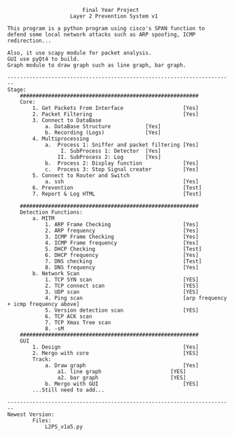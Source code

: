 							Final Year Project
						Layer 2 Prevention System v1
	
	This program is a python program using cisco's SPAN function to
	defend some local network attacks such as ARP spoofing, ICMP redirection...
	
	Also, it use scapy module for packet analysis.
	GUI use pyQt4 to build.
	Graph module to draw graph such as line graph, bar graph.
	
	------------------------------------------------------------------------
	Stage:
		#########################################################
		Core:
			1. Get Packets From Interface 					[Yes]
			2. Packet Filtering								[Yes]
			3. Connect to DataBase
				a. DataBase Structure			[Yes]
				b. Recording (Logs)				[Yes]
			4. Multiprocessing
				a.	Process 1: Sniffer and packet filtering [Yes]
					 I. SubProcess 1: Detector  [Yes]
					II. SubProcess 2: Log	    [Yes]
				b.	Process 2: Display function				[Yes]
				c.  Process 3: Stop Signal creater			[Yes]
			5. Connect to Router and Switch
				a. ssh										[Yes]
			6. Prevention									[Test]
			7. Report & Log HTML							[Test]
			
		#########################################################	
		Detection Functions:
			a. MITM
				1. ARP Frame Checking 						[Yes]
				2. ARP frequency 							[Yes]
				3. ICMP Frame Checking						[Yes]
				4. ICMP Frame frequency						[Yes]
				5. DHCP Checking							[Test]
				6. DHCP frequency							[Yes]
				7. DNS checking								[Test]
				8. DNS frequency							[Yes]
			b. Network Scan
				1. TCP SYN scan								[YES]
				2. TCP connect scan							[YES]
				3. UDP scan									[YES]
				4. Ping scan								[arp frequency + icmp frequency above]
				5. Version detection scan					[YES]
				6. TCP ACK scan
				7. TCP Xmas Tree scan
				8. -sM 
		#########################################################
		GUI											
			1. Design										[Yes]
			2. Mergo with core								[YES]
			Track:
				a. Draw graph								[Yes]
					a1. line graph						[YES]
					a2. bar graph						[YES]
				b. Mergo with GUI							[YES]
			...Still need to add...
			
	------------------------------------------------------------------------
	Newest Version:
			Files:
				L2PS_v1a5.py